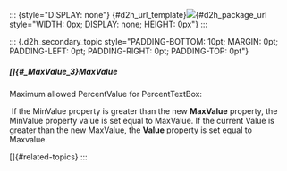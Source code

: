 ::: {style="DISPLAY: none"}
[](ms-xhelp:///?Id=d2h_url_template){#d2h_url_template}![](!package_url!){#d2h_package_url style="WIDTH: 0px; DISPLAY: none; HEIGHT: 0px"}
:::

::: {.d2h_secondary_topic style="PADDING-BOTTOM: 10pt; MARGIN: 0pt; PADDING-LEFT: 0pt; PADDING-RIGHT: 0pt; PADDING-TOP: 0pt"}
##### []{#_MaxValue_3}MaxValue

Maximum allowed PercentValue for PercentTextBox:

 If the MinValue property is greater than the new **MaxValue** property, the MinValue property value is set equal to MaxValue. If the current Value is greater than the new MaxValue, the **Value** property is set equal to Maxvalue.

[]{#related-topics}
:::

